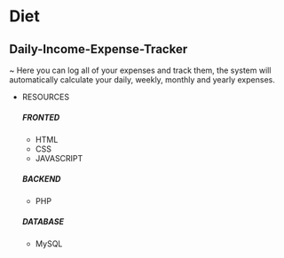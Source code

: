 # Diet

## Daily-Income-Expense-Tracker


~ Here you can log all of your expenses and track them, the system will automatically calculate your daily, weekly, monthly and yearly expenses.

* RESOURCES


  ##### FRONTED
  - HTML
  - CSS
  - JAVASCRIPT
  
  ##### BACKEND
  - PHP

  ##### DATABASE
  - MySQL

